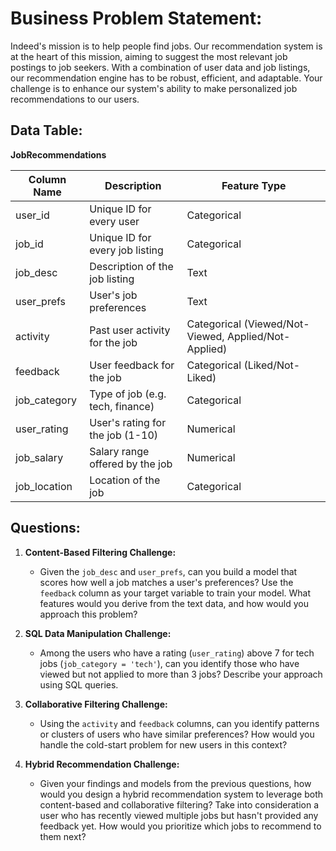 # **Business Problem Statement:**

Indeed's mission is to help people find jobs. Our recommendation system is at the heart of this mission, aiming to suggest the most relevant job postings to job seekers. With a combination of user data and job listings, our recommendation engine has to be robust, efficient, and adaptable. Your challenge is to enhance our system's ability to make personalized job recommendations to our users.

## **Data Table:**

**JobRecommendations**

| Column Name | Description                       | Feature Type     |
|-------------|-----------------------------------|------------------|
| user_id     | Unique ID for every user          | Categorical      |
| job_id      | Unique ID for every job listing   | Categorical      |
| job_desc    | Description of the job listing    | Text             |
| user_prefs  | User's job preferences            | Text             |
| activity    | Past user activity for the job    | Categorical (Viewed/Not-Viewed, Applied/Not-Applied) |
| feedback    | User feedback for the job         | Categorical (Liked/Not-Liked) |
| job_category| Type of job (e.g. tech, finance)  | Categorical      |
| user_rating | User's rating for the job (1-10)  | Numerical        |
| job_salary  | Salary range offered by the job   | Numerical        |
| job_location| Location of the job               | Categorical      |


## **Questions:**

1. **Content-Based Filtering Challenge:**
    - Given the `job_desc` and `user_prefs`, can you build a model that scores how well a job matches a user's preferences? Use the `feedback` column as your target variable to train your model. What features would you derive from the text data, and how would you approach this problem?

2. **SQL Data Manipulation Challenge:**
    - Among the users who have a rating (`user_rating`) above 7 for tech jobs (`job_category = 'tech'`), can you identify those who have viewed but not applied to more than 3 jobs? Describe your approach using SQL queries.

3. **Collaborative Filtering Challenge:**
    - Using the `activity` and `feedback` columns, can you identify patterns or clusters of users who have similar preferences? How would you handle the cold-start problem for new users in this context?

4. **Hybrid Recommendation Challenge:**
    - Given your findings and models from the previous questions, how would you design a hybrid recommendation system to leverage both content-based and collaborative filtering? Take into consideration a user who has recently viewed multiple jobs but hasn't provided any feedback yet. How would you prioritize which jobs to recommend to them next?
